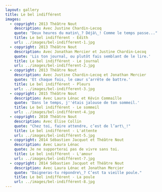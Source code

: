 ```yaml
---
layout: gallery
title: Le bel indifférent
images:
  - copyright: 2013 Théâtre Nout
    description: Avec Justine Chardin-Lecoq
    quote: "Deux heures du matin\_? Déjà\_! Comme le temps passe..."
    title: Le bel indifférent - Édith
    url: ../images/bel-indifferent-1.jpg
  - copyright: 2013 Théâtre Nout
    description: Avec Jonathan Mercier et Justine Chardin-Lecoq
    quote: 'Lis ton journal, ou plutôt fais semblant de le lire.'
    title: Le bel indifférent - Le journal
    url: ../images/bel-indifferent-2.jpg
  - copyright: 2013 Théâtre Nout
    description: Avec Justine Chardin-Lecoq et Jonathan Mercier
    quote: 'Et chaque fois, le cœur s’arrête de battre.'
    title: Le bel indifférent - Pleurs
    url: ../images/bel-indifferent-3.jpg
  - copyright: 2015 Théâtre Nout
    description: Avec Laura Lénac et Kévin Commaille
    quote: 'Dans le temps, j''étais jalouse de ton sommeil.'
    title: Le bel indifférent - Le sommeil
    url: ../images/bel-indifférent-4.jpg
  - copyright: 2010 Théâtre Nout
    description: Avec Élise Collin
    quote: "Chez toi, faire attendre, c’est de l’art\_!"
    title: Le bel indifférent - L'attente
    url: ../images/bel-indifférent-5.jpg
  - copyright: 2014 Sébastien Jacquot et Théâtre Nout
    description: Avec Laura Lénac
    quote: Je ne supporterai pas de vivre sans toi.
    title: Le bel indifférent - L'amour
    url: ../images/bel-indifférent-7.jpg
  - copyright: 2014 Sébastien Jacquot et Théâtre Nout
    description: Avec Laura Lénac et Jonathan Mercier
    quote: "Daigneras-tu répondre\_? C’est ta vieille poule."
    title: Le bel indifférent - La poule
    url: ../images/bel-indifférent-8.jpg
---
```


